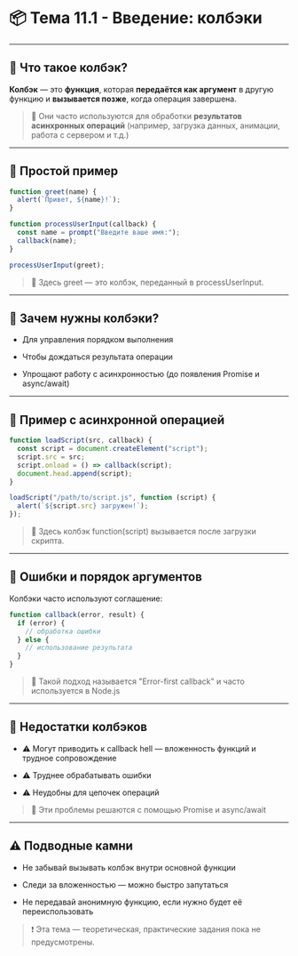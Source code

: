 # 📦 Тема 11.1 - Введение: колбэки

---

## 🔹 Что такое колбэк?

**Колбэк** — это **функция**, которая **передаётся как аргумент** в другую функцию и **вызывается позже**, когда операция завершена.

> 📌 Они часто используются для обработки **результатов асинхронных операций** (например, загрузка данных, анимации, работа с сервером и т.д.)

---

## 🔹 Простой пример

```javascript
function greet(name) {
  alert(`Привет, ${name}!`);
}

function processUserInput(callback) {
  const name = prompt("Введите ваше имя:");
  callback(name);
}

processUserInput(greet);
```

> 📌 Здесь greet — это колбэк, переданный в processUserInput.

---

## 🔹 Зачем нужны колбэки?

- Для управления порядком выполнения

- Чтобы дождаться результата операции

- Упрощают работу с асинхронностью (до появления Promise и async/await)

---

## 🔹 Пример с асинхронной операцией

```javascript
function loadScript(src, callback) {
  const script = document.createElement("script");
  script.src = src;
  script.onload = () => callback(script);
  document.head.append(script);
}

loadScript("/path/to/script.js", function (script) {
  alert(`${script.src} загружен!`);
});
```

> 📌 Здесь колбэк function(script) вызывается после загрузки скрипта.

---

## 🔹 Ошибки и порядок аргументов

Колбэки часто используют соглашение:

```javascript
function callback(error, result) {
  if (error) {
    // обработка ошибки
  } else {
    // использование результата
  }
}
```

> 📌 Такой подход называется "Error-first callback" и часто используется в Node.js

---

## 🔹 Недостатки колбэков

- ⚠️ Могут приводить к callback hell — вложенность функций и трудное сопровождение

- ⚠️ Труднее обрабатывать ошибки

- ⚠️ Неудобны для цепочек операций

> 📌 Эти проблемы решаются с помощью Promise и async/await

---

## ⚠️ Подводные камни

- Не забывай вызывать колбэк внутри основной функции

- Следи за вложенностью — можно быстро запутаться

- Не передавай анонимную функцию, если нужно будет её переиспользовать

> ❗ Эта тема — теоретическая, практические задания пока не предусмотрены.
